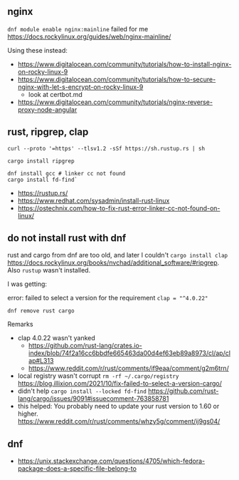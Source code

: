 ## nginx

`dnf module enable nginx:mainline` failed for me https://docs.rockylinux.org/guides/web/nginx-mainline/

Using these instead:

- https://www.digitalocean.com/community/tutorials/how-to-install-nginx-on-rocky-linux-9
- https://www.digitalocean.com/community/tutorials/how-to-secure-nginx-with-let-s-encrypt-on-rocky-linux-9
  - look at certbot.md
- https://www.digitalocean.com/community/tutorials/nginx-reverse-proxy-node-angular

## rust, ripgrep, clap

`curl --proto '=https' --tlsv1.2 -sSf https://sh.rustup.rs | sh`

`cargo install ripgrep`

```
dnf install gcc # linker cc not found
cargo install fd-find`
```

- https://rustup.rs/
- https://www.redhat.com/sysadmin/install-rust-linux
- https://ostechnix.com/how-to-fix-rust-error-linker-cc-not-found-on-linux/

## do not install rust with dnf

rust and cargo from dnf are too old, and later I couldn't `cargo install clap` https://docs.rockylinux.org/books/nvchad/additional_software/#ripgrep. Also `rustup` wasn't installed.

I was getting:

error: failed to select a version for the requirement `clap = "^4.0.22"`

`dnf remove rust cargo`

Remarks

- clap 4.0.22 wasn't yanked
  - https://github.com/rust-lang/crates.io-index/blob/74f2a16cc6bbdfe665463da00d4ef63eb89a8973/cl/ap/clap#L313
  - https://www.reddit.com/r/rust/comments/if9eaa/comment/g2m6trn/
- local registry wasn't corrupt `rm -rf ~/.cargo/registry` https://blog.illixion.com/2021/10/fix-failed-to-select-a-version-cargo/
- didn't help `cargo install --locked fd-find` https://github.com/rust-lang/cargo/issues/9091#issuecomment-763858781
- this helped: You probably need to update your rust version to 1.60 or higher. https://www.reddit.com/r/rust/comments/whzy5g/comment/ij9gs04/

## dnf

- https://unix.stackexchange.com/questions/4705/which-fedora-package-does-a-specific-file-belong-to
